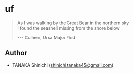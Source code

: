# uf

> As I was walking by the Great Bear in the northern sky  
> I found the seashell missing from the shore below
> 
> --- Colleen, Ursa Major Find

## Author

- TANAKA Shinichi (<shinichi.tanaka45@gmail.com>)
